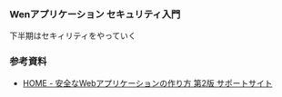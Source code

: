 ### Wenアプリケーション セキュリティ入門

下半期はセキィリティをやっていく

### 参考資料

- [HOME - 安全なWebアプリケーションの作り方 第2版 サポートサイト](https://wasbook.org/)
